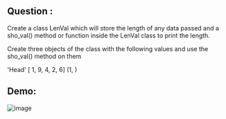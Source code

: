 ## Question :
Create a class LenVal which will store the length of any data passed and a sho_val() method or function inside the LenVal class to print the length.

Create three objects of the class with the following values and use the sho_val() method on them

'Head'
[ 1, 9, 4, 2, 6]
(1, )

## Demo:
![image](https://github.com/DaRkAnon1mous/Python-Codes-/assets/86824571/11f13f59-089f-4b66-a993-7a0fb13dc923)

